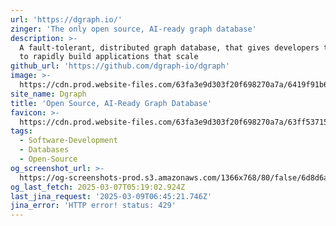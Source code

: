 ```yaml
---
url: 'https://dgraph.io/'
zinger: 'The only open source, AI-ready graph database'
description: >-
  A fault-tolerant, distributed graph database, that gives developers the tools
  to rapidly build applications that scale
github_url: 'https://github.com/dgraph-io/dgraph'
image: >-
  https://cdn.prod.website-files.com/63fa3e9d303f20f698270a7a/6419f91b6297a72e0ea955c5_Open%20Graph.webp
site_name: Dgraph
title: 'Open Source, AI-Ready Graph Database'
favicon: >-
  https://cdn.prod.website-files.com/63fa3e9d303f20f698270a7a/63ff53715c070ec57e1adfeb_Size%3D32x32%20(2).svg
tags:
  - Software-Development
  - Databases
  - Open-Source
og_screenshot_url: >-
  https://og-screenshots-prod.s3.amazonaws.com/1366x768/80/false/6d8d6a3b0353ff875182499ac636a8b4646bdde8e0c9897a45d113387dc327c7.jpeg
og_last_fetch: 2025-03-07T05:19:02.924Z
last_jina_request: '2025-03-09T06:45:21.746Z'
jina_error: 'HTTP error! status: 429'
---
```


